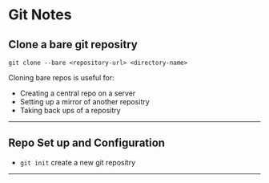# Git Notes

## Clone a bare git repositry

`git clone --bare <repository-url> <directory-name>`

Cloning bare repos is useful for:
- Creating a central repo on a server 
- Setting up a mirror of another repositry
- Taking back ups of a repositry

---

## Repo Set up and Configuration

- `git init` create a new git repositry

---